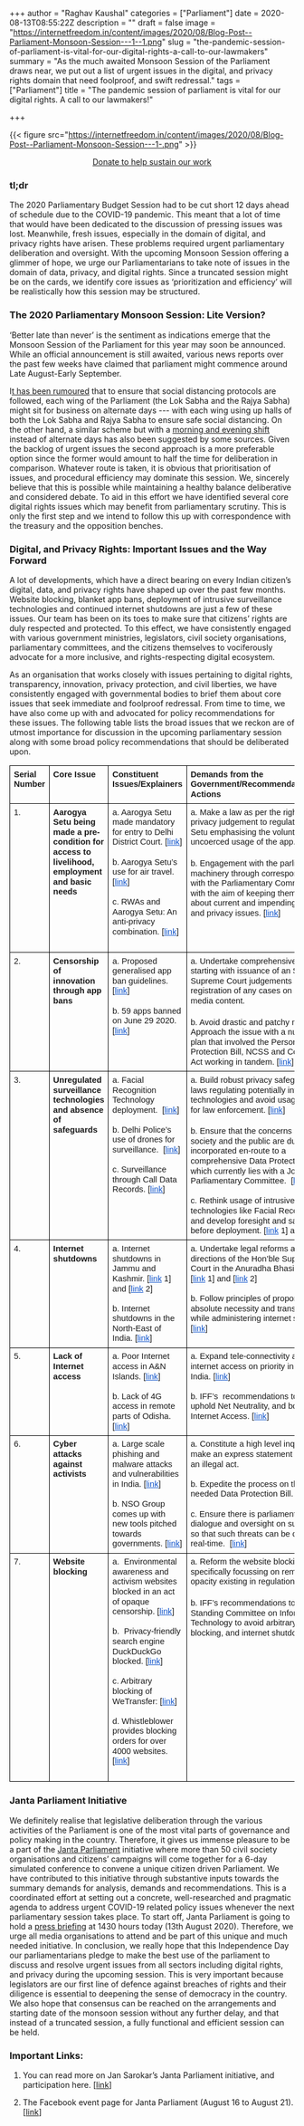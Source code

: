 +++
author = "Raghav Kaushal"
categories = ["Parliament"]
date = 2020-08-13T08:55:22Z
description = ""
draft = false
image = "https://internetfreedom.in/content/images/2020/08/Blog-Post--Parliament-Monsoon-Session---1--1.png"
slug = "the-pandemic-session-of-parliament-is-vital-for-our-digital-rights-a-call-to-our-lawmakers"
summary = "As the much awaited Monsoon Session of the Parliament draws near, we put out a list of urgent issues in the digital, and privacy rights domain that need foolproof, and swift redressal."
tags = ["Parliament"]
title = "The pandemic session of parliament is vital for our digital rights. A call to our lawmakers!"

+++


{{< figure src="https://internetfreedom.in/content/images/2020/08/Blog-Post--Parliament-Monsoon-Session---1-.png" >}}

<div style="text-align:center;">
    <a href="https://internetfreedom.in/donate/" class="button">Donate to help sustain our work</a>
</div>

### tl;dr

The 2020 Parliamentary Budget Session had to be cut short 12 days ahead of schedule due to the COVID-19 pandemic. This meant that a lot of time that would have been dedicated to the discussion of pressing issues was lost. Meanwhile, fresh issues, especially in the domain of digital, and privacy rights have arisen. These problems required urgent parliamentary deliberation and oversight. With the upcoming Monsoon Session offering a glimmer of hope, we urge our Parliamentarians to take note of issues in the domain of data, privacy, and digital rights. Since a truncated session might be on the cards, we identify core issues as ‘prioritization and efficiency’ will be realistically how this session may be structured.

### The 2020 Parliamentary Monsoon Session: Lite Version?

‘Better late than never’ is the sentiment as indications emerge that the Monsoon Session of the Parliament for this year may soon be announced. While an official announcement is still awaited, various  news reports over the past few weeks have claimed that parliament might commence around Late August-Early September. 

I[t has been rumoured](https://timesofindia.indiatimes.com/india/rajya-sabha-chairman-lok-sabha-speaker-discuss-possibilities-of-holding-both-houses-separately-maybe-on-alternate-days/articleshow/77073543.cms) that to ensure that social distancing protocols are followed, each wing of the Parliament (the Lok Sabha and the Rajya Sabha) might sit for business on alternate days --- with each wing using up halls of both the Lok Sabha and Rajya Sabha to ensure safe social distancing. On the other hand, a similar scheme but with a [morning and evening shift](https://www.theweek.in/news/india/2020/07/31/2-houses-different-shifts-how-monsoon-session-of-parliament-is-being-planned.html) instead of alternate days has also been suggested by some sources. Given the backlog of urgent issues the second approach is a more preferable option since the former would amount to half the time for deliberation in comparison. Whatever route is taken, it is obvious that prioritisation of issues, and procedural efficiency may dominate this session. We, sincerely believe that this is possible while maintaining a healthy balance deliberative and considered debate. To aid in this effort we have identified several core digital rights issues which may benefit from parliamentary scrutiny. This is only the first step and we intend to follow this up with correspondence with the treasury and the opposition benches. 

### Digital, and Privacy Rights: Important Issues and the Way Forward

A lot of developments, which have a direct bearing on every Indian citizen’s digital, data, and privacy rights have shaped up over the past few months. Website blocking, blanket app bans, deployment of intrusive surveillance technologies and continued internet shutdowns are just a few of these issues. Our team has been on its toes to make sure that citizens’ rights are duly respected and protected. To this effect, we have consistently engaged with various government ministries, legislators, civil society organisations, parliamentary committees, and the citizens themselves to vociferously advocate for a more inclusive, and rights-respecting digital ecosystem. 

As an organisation that works closely with issues pertaining to digital rights, transparency, innovation, privacy protection, and civil liberties, we have consistently engaged with governmental bodies to brief them about core issues that seek immediate and foolproof redressal. From time to time, we have also come up with and advocated for policy recommendations for these issues. The following table lists the broad issues that we reckon are of utmost importance for discussion in the upcoming parliamentary session along with some broad policy recommendations that should be deliberated upon.

<table style="border:none;border-collapse:collapse;" data-mkd-display="block" data-mkd-tablehasheader="false"><colgroup data-mkd-display="block"><col width="70" data-mkd-display="block"><col width="178" data-mkd-display="block"><col width="155" data-mkd-display="block"><col width="147" data-mkd-display="block"></colgroup><tbody data-mkd-display="block"><tr style="height:0pt" data-mkd-display="block" data-mkd-index="1" data-mkd-index-row="1"><td style="border-left:solid #000000 1pt;border-right:solid #000000 1pt;border-bottom:solid #000000 1pt;border-top:solid #000000 1pt;vertical-align:top;padding:5pt 5pt 5pt 5pt;overflow:hidden;overflow-wrap:break-word;" data-mkd-display="block" data-mkd-index="1" data-mkd-index-cell="1"><p dir="ltr" style="line-height:1.2;margin-top:0pt;margin-bottom:0pt;" data-mkd-display="block"><span style="font-size: 11pt; font-family: Arial; font-weight: 700; font-variant-numeric: normal; font-variant-east-asian: normal; vertical-align: baseline; white-space: pre-wrap;" data-mkd-display="inline" data-mkd-emph="bold">Serial Number</span></p></td><td style="border-left:solid #000000 1pt;border-right:solid #000000 1pt;border-bottom:solid #000000 1pt;border-top:solid #000000 1pt;vertical-align:top;padding:5pt 5pt 5pt 5pt;overflow:hidden;overflow-wrap:break-word;" data-mkd-display="block" data-mkd-index="2" data-mkd-index-cell="2"><p dir="ltr" style="line-height:1.2;margin-top:0pt;margin-bottom:0pt;" data-mkd-display="block"><span style="font-size: 11pt; font-family: Arial; font-weight: 700; font-variant-numeric: normal; font-variant-east-asian: normal; vertical-align: baseline; white-space: pre-wrap;" data-mkd-display="inline" data-mkd-emph="bold">Core Issue</span></p></td><td style="border-left:solid #000000 1pt;border-right:solid #000000 1pt;border-bottom:solid #000000 1pt;border-top:solid #000000 1pt;vertical-align:top;padding:5pt 5pt 5pt 5pt;overflow:hidden;overflow-wrap:break-word;" data-mkd-display="block" data-mkd-index="3" data-mkd-index-cell="3"><p dir="ltr" style="line-height:1.2;margin-top:0pt;margin-bottom:0pt;" data-mkd-display="block"><span style="font-size: 11pt; font-family: Arial; font-weight: 700; font-variant-numeric: normal; font-variant-east-asian: normal; vertical-align: baseline; white-space: pre-wrap;" data-mkd-display="inline" data-mkd-emph="bold">Constituent Issues/Explainers</span></p></td><td style="border-left:solid #000000 1pt;border-right:solid #000000 1pt;border-bottom:solid #000000 1pt;border-top:solid #000000 1pt;vertical-align:top;padding:5pt 5pt 5pt 5pt;overflow:hidden;overflow-wrap:break-word;" data-mkd-display="block" data-mkd-index="4" data-mkd-index-cell="4" data-mkd-pos="last"><p dir="ltr" style="line-height:1.2;margin-top:0pt;margin-bottom:0pt;" data-mkd-display="block"><span style="font-size: 11pt; font-family: Arial; font-weight: 700; font-variant-numeric: normal; font-variant-east-asian: normal; vertical-align: baseline; white-space: pre-wrap;" data-mkd-display="inline" data-mkd-emph="bold">Demands from the Government/Recommendations/IFF’s Actions</span></p></td></tr><tr style="height:0pt" data-mkd-display="block" data-mkd-index="2" data-mkd-index-row="2"><td style="border-left:solid #000000 1pt;border-right:solid #000000 1pt;border-bottom:solid #000000 1pt;border-top:solid #000000 1pt;vertical-align:top;padding:5pt 5pt 5pt 5pt;overflow:hidden;overflow-wrap:break-word;" data-mkd-display="block" data-mkd-index="1" data-mkd-index-cell="1"><p dir="ltr" style="line-height:1.2;margin-top:0pt;margin-bottom:0pt;" data-mkd-display="block"><span style="font-size: 11pt; font-family: Arial; font-variant-numeric: normal; font-variant-east-asian: normal; vertical-align: baseline; white-space: pre-wrap;" data-mkd-display="inline">1.</span></p></td><td style="border-left:solid #000000 1pt;border-right:solid #000000 1pt;border-bottom:solid #000000 1pt;border-top:solid #000000 1pt;vertical-align:top;padding:5pt 5pt 5pt 5pt;overflow:hidden;overflow-wrap:break-word;" data-mkd-display="block" data-mkd-index="2" data-mkd-index-cell="2"><p dir="ltr" style="line-height:1.2;margin-top:0pt;margin-bottom:0pt;" data-mkd-display="block"><span style="font-size: 11pt; font-family: Arial; font-weight: 700; font-variant-numeric: normal; font-variant-east-asian: normal; vertical-align: baseline; white-space: pre-wrap;" data-mkd-display="inline" data-mkd-emph="bold">Aarogya Setu being made a pre-condition for access to livelihood, employment and basic needs</span></p></td><td style="border-left:solid #000000 1pt;border-right:solid #000000 1pt;border-bottom:solid #000000 1pt;border-top:solid #000000 1pt;vertical-align:top;padding:5pt 5pt 5pt 5pt;overflow:hidden;overflow-wrap:break-word;" data-mkd-display="block" data-mkd-index="3" data-mkd-index-cell="3"><p dir="ltr" style="line-height:1.2;margin-top:0pt;margin-bottom:0pt;" data-mkd-display="block"><span style="font-size: 11pt; font-family: Arial; font-variant-numeric: normal; font-variant-east-asian: normal; vertical-align: baseline; white-space: pre-wrap;" data-mkd-display="inline">a. Aarogya Setu made mandatory for entry to Delhi District Court. [</span><a href="https://internetfreedom.in/aarogya-setu-delhi-district-courts/" style="text-decoration-line: none;" data-mkd-display="inline"><span style="font-size: 11pt; font-family: Arial; color: rgb(17, 85, 204); font-variant-numeric: normal; font-variant-east-asian: normal; text-decoration-line: underline; text-decoration-skip-ink: none; vertical-align: baseline; white-space: pre-wrap;" data-mkd-display="inline">link</span></a><span style="font-size: 11pt; font-family: Arial; font-variant-numeric: normal; font-variant-east-asian: normal; vertical-align: baseline; white-space: pre-wrap;" data-mkd-display="inline">]</span><span style="font-size: 11pt; font-family: Arial; font-variant-numeric: normal; font-variant-east-asian: normal; vertical-align: baseline; white-space: pre-wrap;" data-mkd-display="inline"><br data-mkd-display="inline"></span><span style="font-size: 11pt; font-family: Arial; font-variant-numeric: normal; font-variant-east-asian: normal; vertical-align: baseline; white-space: pre-wrap;" data-mkd-display="inline"><br data-mkd-display="inline"></span><span style="font-size: 11pt; font-family: Arial; font-variant-numeric: normal; font-variant-east-asian: normal; vertical-align: baseline; white-space: pre-wrap;" data-mkd-display="inline">b. Aarogya Setu’s use for air travel.&nbsp; [</span><a href="https://internetfreedom.in/aarogya-setu-air-travel-survey/" style="text-decoration-line: none;" data-mkd-display="inline"><span style="font-size: 11pt; font-family: Arial; color: rgb(17, 85, 204); font-variant-numeric: normal; font-variant-east-asian: normal; text-decoration-line: underline; text-decoration-skip-ink: none; vertical-align: baseline; white-space: pre-wrap;" data-mkd-display="inline">link</span></a><span style="font-size: 11pt; font-family: Arial; font-variant-numeric: normal; font-variant-east-asian: normal; vertical-align: baseline; white-space: pre-wrap;" data-mkd-display="inline">]</span><span style="font-size: 11pt; font-family: Arial; font-variant-numeric: normal; font-variant-east-asian: normal; vertical-align: baseline; white-space: pre-wrap;" data-mkd-display="inline"><br data-mkd-display="inline"></span><span style="font-size: 11pt; font-family: Arial; font-variant-numeric: normal; font-variant-east-asian: normal; vertical-align: baseline; white-space: pre-wrap;" data-mkd-display="inline"><br data-mkd-display="inline"></span><span style="font-size: 11pt; font-family: Arial; font-variant-numeric: normal; font-variant-east-asian: normal; vertical-align: baseline; white-space: pre-wrap;" data-mkd-display="inline">c. RWAs and Aarogya Setu: An anti-privacy combination. [</span><a href="https://internetfreedom.in/aarogya-setu-rwas/" style="text-decoration-line: none;" data-mkd-display="inline"><span style="font-size: 11pt; font-family: Arial; color: rgb(17, 85, 204); font-variant-numeric: normal; font-variant-east-asian: normal; text-decoration-line: underline; text-decoration-skip-ink: none; vertical-align: baseline; white-space: pre-wrap;" data-mkd-display="inline">link</span></a><span style="font-size: 11pt; font-family: Arial; font-variant-numeric: normal; font-variant-east-asian: normal; vertical-align: baseline; white-space: pre-wrap;" data-mkd-display="inline">]</span></p><br data-mkd-display="inline"></td><td style="border-left:solid #000000 1pt;border-right:solid #000000 1pt;border-bottom:solid #000000 1pt;border-top:solid #000000 1pt;vertical-align:top;padding:5pt 5pt 5pt 5pt;overflow:hidden;overflow-wrap:break-word;" data-mkd-display="block" data-mkd-index="4" data-mkd-index-cell="4" data-mkd-pos="last"><p dir="ltr" style="line-height:1.2;margin-top:0pt;margin-bottom:0pt;" data-mkd-display="block"><span style="font-size: 11pt; font-family: Arial; font-variant-numeric: normal; font-variant-east-asian: normal; vertical-align: baseline; white-space: pre-wrap;" data-mkd-display="inline">a. Make a law as per the right to the privacy judgement to regulate Aarogya Setu emphasising the voluntary and uncoerced usage of the app. [</span><a href="https://internetfreedom.in/is-aarogya-setu-privacy-first-nope-but-it-could-be-if-the-government-wanted/" style="text-decoration-line: none;" data-mkd-display="inline"><span style="font-size: 11pt; font-family: Arial; color: rgb(17, 85, 204); font-variant-numeric: normal; font-variant-east-asian: normal; text-decoration-line: underline; text-decoration-skip-ink: none; vertical-align: baseline; white-space: pre-wrap;" data-mkd-display="inline">link</span></a><span style="font-size: 11pt; font-family: Arial; font-variant-numeric: normal; font-variant-east-asian: normal; vertical-align: baseline; white-space: pre-wrap;" data-mkd-display="inline">]</span></p><br data-mkd-display="inline"><p dir="ltr" style="line-height:1.2;margin-top:0pt;margin-bottom:0pt;" data-mkd-display="block"><span style="font-size: 11pt; font-family: Arial; font-variant-numeric: normal; font-variant-east-asian: normal; vertical-align: baseline; white-space: pre-wrap;" data-mkd-display="inline">b. Engagement with the parliamentary machinery through correspondence with the Parliamentary Committee on IT with the aim of keeping them updated about current and impending security and privacy issues. [</span><a href="https://internetfreedom.in/its-time-to-stop-data-breaches-and-security-vulnerabilities-we-write-to-the-it-ministry-saveourprivacy/" style="text-decoration-line: none;" data-mkd-display="inline"><span style="font-size: 11pt; font-family: Arial; color: rgb(17, 85, 204); font-variant-numeric: normal; font-variant-east-asian: normal; text-decoration-line: underline; text-decoration-skip-ink: none; vertical-align: baseline; white-space: pre-wrap;" data-mkd-display="inline">link</span></a><span style="font-size: 11pt; font-family: Arial; font-variant-numeric: normal; font-variant-east-asian: normal; vertical-align: baseline; white-space: pre-wrap;" data-mkd-display="inline">]</span></p></td></tr><tr style="height:0pt" data-mkd-display="block" data-mkd-index="3" data-mkd-index-row="3"><td style="border-left:solid #000000 1pt;border-right:solid #000000 1pt;border-bottom:solid #000000 1pt;border-top:solid #000000 1pt;vertical-align:top;padding:5pt 5pt 5pt 5pt;overflow:hidden;overflow-wrap:break-word;" data-mkd-display="block" data-mkd-index="1" data-mkd-index-cell="1"><p dir="ltr" style="line-height:1.2;margin-top:0pt;margin-bottom:0pt;" data-mkd-display="block"><span style="font-size: 11pt; font-family: Arial; font-variant-numeric: normal; font-variant-east-asian: normal; vertical-align: baseline; white-space: pre-wrap;" data-mkd-display="inline">2.</span></p></td><td style="border-left:solid #000000 1pt;border-right:solid #000000 1pt;border-bottom:solid #000000 1pt;border-top:solid #000000 1pt;vertical-align:top;padding:5pt 5pt 5pt 5pt;overflow:hidden;overflow-wrap:break-word;" data-mkd-display="block" data-mkd-index="2" data-mkd-index-cell="2"><p dir="ltr" style="line-height:1.2;margin-top:0pt;margin-bottom:0pt;" data-mkd-display="block"><span style="font-size: 11pt; font-family: Arial; font-weight: 700; font-variant-numeric: normal; font-variant-east-asian: normal; vertical-align: baseline; white-space: pre-wrap;" data-mkd-display="inline" data-mkd-emph="bold">Censorship of innovation through app bans</span></p></td><td style="border-left:solid #000000 1pt;border-right:solid #000000 1pt;border-bottom:solid #000000 1pt;border-top:solid #000000 1pt;vertical-align:top;padding:5pt 5pt 5pt 5pt;overflow:hidden;overflow-wrap:break-word;" data-mkd-display="block" data-mkd-index="3" data-mkd-index-cell="3"><p dir="ltr" style="line-height:1.2;margin-top:0pt;margin-bottom:0pt;" data-mkd-display="block"><span style="font-size: 11pt; font-family: Arial; font-variant-numeric: normal; font-variant-east-asian: normal; vertical-align: baseline; white-space: pre-wrap;" data-mkd-display="inline">a. Proposed generalised app ban guidelines. [</span><a href="https://internetfreedom.in/app-ban-guidelines-policy-recommendations-to-meity/" style="text-decoration-line: none;" data-mkd-display="inline"><span style="font-size: 11pt; font-family: Arial; color: rgb(17, 85, 204); font-variant-numeric: normal; font-variant-east-asian: normal; text-decoration-line: underline; text-decoration-skip-ink: none; vertical-align: baseline; white-space: pre-wrap;" data-mkd-display="inline">link</span></a><span style="font-size: 11pt; font-family: Arial; font-variant-numeric: normal; font-variant-east-asian: normal; vertical-align: baseline; white-space: pre-wrap;" data-mkd-display="inline">]</span><span style="font-size: 11pt; font-family: Arial; font-variant-numeric: normal; font-variant-east-asian: normal; vertical-align: baseline; white-space: pre-wrap;" data-mkd-display="inline"><br data-mkd-display="inline"></span><span style="font-size: 11pt; font-family: Arial; font-variant-numeric: normal; font-variant-east-asian: normal; vertical-align: baseline; white-space: pre-wrap;" data-mkd-display="inline"><br data-mkd-display="inline"></span><span style="font-size: 11pt; font-family: Arial; font-variant-numeric: normal; font-variant-east-asian: normal; vertical-align: baseline; white-space: pre-wrap;" data-mkd-display="inline">b. 59 apps banned on June 29 2020. [</span><a href="https://internetfreedom.in/59-apps-blocked-our-statement-and-initial-action/" style="text-decoration-line: none;" data-mkd-display="inline"><span style="font-size: 11pt; font-family: Arial; color: rgb(17, 85, 204); font-variant-numeric: normal; font-variant-east-asian: normal; text-decoration-line: underline; text-decoration-skip-ink: none; vertical-align: baseline; white-space: pre-wrap;" data-mkd-display="inline">link</span></a><span style="font-size: 11pt; font-family: Arial; font-variant-numeric: normal; font-variant-east-asian: normal; vertical-align: baseline; white-space: pre-wrap;" data-mkd-display="inline">]</span></p></td><td style="border-left:solid #000000 1pt;border-right:solid #000000 1pt;border-bottom:solid #000000 1pt;border-top:solid #000000 1pt;vertical-align:top;padding:5pt 5pt 5pt 5pt;overflow:hidden;overflow-wrap:break-word;" data-mkd-display="block" data-mkd-index="4" data-mkd-index-cell="4" data-mkd-pos="last"><p dir="ltr" style="line-height:1.2;margin-top:0pt;margin-bottom:0pt;" data-mkd-display="block"><span style="font-size: 11pt; font-family: Arial; font-variant-numeric: normal; font-variant-east-asian: normal; vertical-align: baseline; white-space: pre-wrap;" data-mkd-display="inline">a. Undertake comprehensive reforms starting with issuance of an SOP as per Supreme Court judgements prior to registration of any cases on social media content.</span></p><br data-mkd-display="inline"><p dir="ltr" style="line-height:1.2;margin-top:0pt;margin-bottom:0pt;" data-mkd-display="block"><span style="font-size: 11pt; font-family: Arial; font-variant-numeric: normal; font-variant-east-asian: normal; vertical-align: baseline; white-space: pre-wrap;" data-mkd-display="inline">b. Avoid drastic and patchy measures. Approach the issue with a nuanced plan that involved the Personal Data Protection Bill, NCSS and Competition Act working in tandem. [</span><a href="https://internetfreedom.in/app-ban-guidelines-policy-recommendations-to-meity/" style="text-decoration-line: none;" data-mkd-display="inline"><span style="font-size: 11pt; font-family: Arial; color: rgb(17, 85, 204); font-variant-numeric: normal; font-variant-east-asian: normal; text-decoration-line: underline; text-decoration-skip-ink: none; vertical-align: baseline; white-space: pre-wrap;" data-mkd-display="inline">link</span></a><span style="font-size: 11pt; font-family: Arial; font-variant-numeric: normal; font-variant-east-asian: normal; vertical-align: baseline; white-space: pre-wrap;" data-mkd-display="inline">]</span></p></td></tr><tr style="height:131.25pt" data-mkd-display="block" data-mkd-index="4" data-mkd-index-row="4"><td style="border-left:solid #000000 1pt;border-right:solid #000000 1pt;border-bottom:solid #000000 1pt;border-top:solid #000000 1pt;vertical-align:top;padding:5pt 5pt 5pt 5pt;overflow:hidden;overflow-wrap:break-word;" data-mkd-display="block" data-mkd-index="1" data-mkd-index-cell="1"><p dir="ltr" style="line-height:1.2;margin-top:0pt;margin-bottom:0pt;" data-mkd-display="block"><span style="font-size: 11pt; font-family: Arial; font-variant-numeric: normal; font-variant-east-asian: normal; vertical-align: baseline; white-space: pre-wrap;" data-mkd-display="inline">3.</span></p></td><td style="border-left:solid #000000 1pt;border-right:solid #000000 1pt;border-bottom:solid #000000 1pt;border-top:solid #000000 1pt;vertical-align:top;padding:5pt 5pt 5pt 5pt;overflow:hidden;overflow-wrap:break-word;" data-mkd-display="block" data-mkd-index="2" data-mkd-index-cell="2"><p dir="ltr" style="line-height:1.2;margin-top:0pt;margin-bottom:0pt;" data-mkd-display="block"><span style="font-size: 11pt; font-family: Arial; font-weight: 700; font-variant-numeric: normal; font-variant-east-asian: normal; vertical-align: baseline; white-space: pre-wrap;" data-mkd-display="inline" data-mkd-emph="bold">Unregulated surveillance technologies and absence of safeguards</span></p></td><td style="border-left:solid #000000 1pt;border-right:solid #000000 1pt;border-bottom:solid #000000 1pt;border-top:solid #000000 1pt;vertical-align:top;padding:5pt 5pt 5pt 5pt;overflow:hidden;overflow-wrap:break-word;" data-mkd-display="block" data-mkd-index="3" data-mkd-index-cell="3"><p dir="ltr" style="line-height:1.2;margin-top:0pt;margin-bottom:0pt;" data-mkd-display="block"><span style="font-size: 11pt; font-family: Arial; font-variant-numeric: normal; font-variant-east-asian: normal; vertical-align: baseline; white-space: pre-wrap;" data-mkd-display="inline">a. Facial Recognition Technology deployment.&nbsp; [</span><a href="https://internetfreedom.in/iffs-legal-notice-to-the-ncrb-on-the-revised-rfp-for-the-national-automated-facial-recognition-system/" style="text-decoration-line: none;" data-mkd-display="inline"><span style="font-size: 11pt; font-family: Arial; color: rgb(17, 85, 204); font-variant-numeric: normal; font-variant-east-asian: normal; text-decoration-line: underline; text-decoration-skip-ink: none; vertical-align: baseline; white-space: pre-wrap;" data-mkd-display="inline">link</span></a><span style="font-size: 11pt; font-family: Arial; font-variant-numeric: normal; font-variant-east-asian: normal; vertical-align: baseline; white-space: pre-wrap;" data-mkd-display="inline">]</span><span style="font-size: 11pt; font-family: Arial; font-variant-numeric: normal; font-variant-east-asian: normal; vertical-align: baseline; white-space: pre-wrap;" data-mkd-display="inline"><br data-mkd-display="inline"></span><span style="font-size: 11pt; font-family: Arial; font-variant-numeric: normal; font-variant-east-asian: normal; vertical-align: baseline; white-space: pre-wrap;" data-mkd-display="inline"><br data-mkd-display="inline"></span><span style="font-size: 11pt; font-family: Arial; font-variant-numeric: normal; font-variant-east-asian: normal; vertical-align: baseline; white-space: pre-wrap;" data-mkd-display="inline">b. Delhi Police’s use of drones for surveillance.&nbsp; [</span><a href="https://internetfreedom.in/the-ongoing-illegal-use-of-drones-by-the-delhi-police-needs-to-be-investigated/" style="text-decoration-line: none;" data-mkd-display="inline"><span style="font-size: 11pt; font-family: Arial; color: rgb(17, 85, 204); font-variant-numeric: normal; font-variant-east-asian: normal; text-decoration-line: underline; text-decoration-skip-ink: none; vertical-align: baseline; white-space: pre-wrap;" data-mkd-display="inline">link</span></a><span style="font-size: 11pt; font-family: Arial; font-variant-numeric: normal; font-variant-east-asian: normal; vertical-align: baseline; white-space: pre-wrap;" data-mkd-display="inline">]</span></p><p dir="ltr" style="line-height:1.2;margin-top:0pt;margin-bottom:0pt;" data-mkd-display="block"><span style="font-size: 11pt; font-family: Arial; font-variant-numeric: normal; font-variant-east-asian: normal; vertical-align: baseline; white-space: pre-wrap;" data-mkd-display="inline"><br data-mkd-display="inline"></span><span style="font-size: 11pt; font-family: Arial; font-variant-numeric: normal; font-variant-east-asian: normal; vertical-align: baseline; white-space: pre-wrap;" data-mkd-display="inline">c. Surveillance through Call Data Records. [</span><a href="https://internetfreedom.in/bulk-cdr-mass-surveillance/" style="text-decoration-line: none;" data-mkd-display="inline"><span style="font-size: 11pt; font-family: Arial; color: rgb(17, 85, 204); font-variant-numeric: normal; font-variant-east-asian: normal; text-decoration-line: underline; text-decoration-skip-ink: none; vertical-align: baseline; white-space: pre-wrap;" data-mkd-display="inline">link</span></a><span style="font-size: 11pt; font-family: Arial; font-variant-numeric: normal; font-variant-east-asian: normal; vertical-align: baseline; white-space: pre-wrap;" data-mkd-display="inline">]</span></p></td><td style="border-left:solid #000000 1pt;border-right:solid #000000 1pt;border-bottom:solid #000000 1pt;border-top:solid #000000 1pt;vertical-align:top;padding:5pt 5pt 5pt 5pt;overflow:hidden;overflow-wrap:break-word;" data-mkd-display="block" data-mkd-index="4" data-mkd-index-cell="4" data-mkd-pos="last"><p dir="ltr" style="line-height:1.2;margin-top:0pt;margin-bottom:0pt;" data-mkd-display="block"><span style="font-size: 11pt; font-family: Arial; font-variant-numeric: normal; font-variant-east-asian: normal; vertical-align: baseline; white-space: pre-wrap;" data-mkd-display="inline">a. Build robust privacy safeguards into laws regulating potentially intrusive technologies and avoid usage of drones for law enforcement. [</span><a href="https://internetfreedom.in/we-wrote-to-dgca-with-recommendations-on-the-draft-unmanned-aircraft-system-drones-rules-2020/" style="text-decoration-line: none;" data-mkd-display="inline"><span style="font-size: 11pt; font-family: Arial; color: rgb(17, 85, 204); font-variant-numeric: normal; font-variant-east-asian: normal; text-decoration-line: underline; text-decoration-skip-ink: none; vertical-align: baseline; white-space: pre-wrap;" data-mkd-display="inline">link</span></a><span style="font-size: 11pt; font-family: Arial; font-variant-numeric: normal; font-variant-east-asian: normal; vertical-align: baseline; white-space: pre-wrap;" data-mkd-display="inline">]</span></p><br data-mkd-display="inline"><p dir="ltr" style="line-height:1.2;margin-top:0pt;margin-bottom:0pt;" data-mkd-display="block"><span style="font-size: 11pt; font-family: Arial; font-variant-numeric: normal; font-variant-east-asian: normal; vertical-align: baseline; white-space: pre-wrap;" data-mkd-display="inline">b. Ensure that the concerns of civil society and the public are duly incorporated en-route to a comprehensive Data Protection Bill, which currently lies with a Joint Parliamentary Committee.&nbsp; [</span><a href="https://internetfreedom.in/essential-features-of-a-rights-respecting-data-protection-law/" style="text-decoration-line: none;" data-mkd-display="inline"><span style="font-size: 11pt; font-family: Arial; color: rgb(17, 85, 204); font-variant-numeric: normal; font-variant-east-asian: normal; text-decoration-line: underline; text-decoration-skip-ink: none; vertical-align: baseline; white-space: pre-wrap;" data-mkd-display="inline">link</span></a><span style="font-size: 11pt; font-family: Arial; font-variant-numeric: normal; font-variant-east-asian: normal; vertical-align: baseline; white-space: pre-wrap;" data-mkd-display="inline">]</span><span style="font-size: 11pt; font-family: Arial; font-variant-numeric: normal; font-variant-east-asian: normal; vertical-align: baseline; white-space: pre-wrap;" data-mkd-display="inline"><br data-mkd-display="inline"></span><span style="font-size: 11pt; font-family: Arial; font-variant-numeric: normal; font-variant-east-asian: normal; vertical-align: baseline; white-space: pre-wrap;" data-mkd-display="inline"><br data-mkd-display="inline"></span><span style="font-size: 11pt; font-family: Arial; font-variant-numeric: normal; font-variant-east-asian: normal; vertical-align: baseline; white-space: pre-wrap;" data-mkd-display="inline">c. Rethink usage of intrusive technologies like Facial Recognition and develop foresight and safeguards before deployment. [</span><a href="https://internetfreedom.in/we-wrote-to-ncrb-and-mha-requesting-them-to-halt-their-ongoing-national-automated-facial-recognition-system-afrs-project/" style="text-decoration-line: none;" data-mkd-display="inline"><span style="font-size: 11pt; font-family: Arial; color: rgb(17, 85, 204); font-variant-numeric: normal; font-variant-east-asian: normal; text-decoration-line: underline; text-decoration-skip-ink: none; vertical-align: baseline; white-space: pre-wrap;" data-mkd-display="inline">link</span></a><span style="font-size: 11pt; font-family: Arial; font-variant-numeric: normal; font-variant-east-asian: normal; vertical-align: baseline; white-space: pre-wrap;" data-mkd-display="inline"> 1] and [</span><a href="https://internetfreedom.in/we-have-written-to-the-government-seeking-a-3-year-moratorium-on-government-use-of-facial-recognition-technology-in-india-projectpanoptic/" style="text-decoration-line: none;" data-mkd-display="inline"><span style="font-size: 11pt; font-family: Arial; color: rgb(17, 85, 204); font-variant-numeric: normal; font-variant-east-asian: normal; text-decoration-line: underline; text-decoration-skip-ink: none; vertical-align: baseline; white-space: pre-wrap;" data-mkd-display="inline">link</span></a><span style="font-size: 11pt; font-family: Arial; font-variant-numeric: normal; font-variant-east-asian: normal; vertical-align: baseline; white-space: pre-wrap;" data-mkd-display="inline"> 2]</span></p></td></tr><tr style="height:0pt" data-mkd-display="block" data-mkd-index="5" data-mkd-index-row="5"><td style="border-left:solid #000000 1pt;border-right:solid #000000 1pt;border-bottom:solid #000000 1pt;border-top:solid #000000 1pt;vertical-align:top;padding:5pt 5pt 5pt 5pt;overflow:hidden;overflow-wrap:break-word;" data-mkd-display="block" data-mkd-index="1" data-mkd-index-cell="1"><p dir="ltr" style="line-height:1.2;margin-top:0pt;margin-bottom:0pt;" data-mkd-display="block"><span style="font-size: 11pt; font-family: Arial; font-variant-numeric: normal; font-variant-east-asian: normal; vertical-align: baseline; white-space: pre-wrap;" data-mkd-display="inline">4.</span></p></td><td style="border-left:solid #000000 1pt;border-right:solid #000000 1pt;border-bottom:solid #000000 1pt;border-top:solid #000000 1pt;vertical-align:top;padding:5pt 5pt 5pt 5pt;overflow:hidden;overflow-wrap:break-word;" data-mkd-display="block" data-mkd-index="2" data-mkd-index-cell="2"><p dir="ltr" style="line-height:1.2;margin-top:0pt;margin-bottom:0pt;" data-mkd-display="block"><span style="font-size: 11pt; font-family: Arial; font-weight: 700; font-variant-numeric: normal; font-variant-east-asian: normal; vertical-align: baseline; white-space: pre-wrap;" data-mkd-display="inline" data-mkd-emph="bold">Internet shutdowns</span></p><br data-mkd-display="inline"></td><td style="border-left:solid #000000 1pt;border-right:solid #000000 1pt;border-bottom:solid #000000 1pt;border-top:solid #000000 1pt;vertical-align:top;padding:5pt 5pt 5pt 5pt;overflow:hidden;overflow-wrap:break-word;" data-mkd-display="block" data-mkd-index="3" data-mkd-index-cell="3"><p dir="ltr" style="line-height:1.2;margin-top:0pt;margin-bottom:0pt;" data-mkd-display="block"><span style="font-size: 11pt; font-family: Arial; font-variant-numeric: normal; font-variant-east-asian: normal; vertical-align: baseline; white-space: pre-wrap;" data-mkd-display="inline">a. Internet shutdowns in Jammu and Kashmir. [</span><a href="https://internetfreedom.in/recap-part-i-kashmir-communication-shutdown-and-movement-restrictions-cases/" style="text-decoration-line: none;" data-mkd-display="inline"><span style="font-size: 11pt; font-family: Arial; color: rgb(17, 85, 204); font-variant-numeric: normal; font-variant-east-asian: normal; text-decoration-line: underline; text-decoration-skip-ink: none; vertical-align: baseline; white-space: pre-wrap;" data-mkd-display="inline">link</span></a><span style="font-size: 11pt; font-family: Arial; font-variant-numeric: normal; font-variant-east-asian: normal; vertical-align: baseline; white-space: pre-wrap;" data-mkd-display="inline"> 1] and [</span><a href="https://internetfreedom.in/recap-part-ii-kashmir-communication-shutdown-and-movement-restrictions-cases/" style="text-decoration-line: none;" data-mkd-display="inline"><span style="font-size: 11pt; font-family: Arial; color: rgb(17, 85, 204); font-variant-numeric: normal; font-variant-east-asian: normal; text-decoration-line: underline; text-decoration-skip-ink: none; vertical-align: baseline; white-space: pre-wrap;" data-mkd-display="inline">link</span></a><span style="font-size: 11pt; font-family: Arial; font-variant-numeric: normal; font-variant-east-asian: normal; vertical-align: baseline; white-space: pre-wrap;" data-mkd-display="inline"> 2]</span><span style="font-size: 11pt; font-family: Arial; font-variant-numeric: normal; font-variant-east-asian: normal; vertical-align: baseline; white-space: pre-wrap;" data-mkd-display="inline"><br data-mkd-display="inline"></span><span style="font-size: 11pt; font-family: Arial; font-variant-numeric: normal; font-variant-east-asian: normal; vertical-align: baseline; white-space: pre-wrap;" data-mkd-display="inline"><br data-mkd-display="inline"></span><span style="font-size: 11pt; font-family: Arial; font-variant-numeric: normal; font-variant-east-asian: normal; vertical-align: baseline; white-space: pre-wrap;" data-mkd-display="inline">b. Internet shutdowns in the North-East of India. [</span><a href="https://internetfreedom.in/statement-on-internet-shutdowns-in-the-north-east/" style="text-decoration-line: none;" data-mkd-display="inline"><span style="font-size: 11pt; font-family: Arial; color: rgb(17, 85, 204); font-variant-numeric: normal; font-variant-east-asian: normal; text-decoration-line: underline; text-decoration-skip-ink: none; vertical-align: baseline; white-space: pre-wrap;" data-mkd-display="inline">link</span></a><span style="font-size: 11pt; font-family: Arial; font-variant-numeric: normal; font-variant-east-asian: normal; vertical-align: baseline; white-space: pre-wrap;" data-mkd-display="inline">]</span></p></td><td style="border-left:solid #000000 1pt;border-right:solid #000000 1pt;border-bottom:solid #000000 1pt;border-top:solid #000000 1pt;vertical-align:top;padding:5pt 5pt 5pt 5pt;overflow:hidden;overflow-wrap:break-word;" data-mkd-display="block" data-mkd-index="4" data-mkd-index-cell="4" data-mkd-pos="last"><p dir="ltr" style="line-height:1.2;margin-top:0pt;margin-bottom:0pt;" data-mkd-display="block"><span style="font-size: 11pt; font-family: Arial; font-variant-numeric: normal; font-variant-east-asian: normal; vertical-align: baseline; white-space: pre-wrap;" data-mkd-display="inline">a. Undertake legal reforms as per the directions of the Hon’ble Supreme Court in the Anuradha Bhasin case. [</span><a href="https://internetfreedom.in/publication-internet-shutdown-orders/" style="text-decoration-line: none;" data-mkd-display="inline"><span style="font-size: 11pt; font-family: Arial; color: rgb(17, 85, 204); font-variant-numeric: normal; font-variant-east-asian: normal; text-decoration-line: underline; text-decoration-skip-ink: none; vertical-align: baseline; white-space: pre-wrap;" data-mkd-display="inline">link</span></a><span style="font-size: 11pt; font-family: Arial; font-variant-numeric: normal; font-variant-east-asian: normal; vertical-align: baseline; white-space: pre-wrap;" data-mkd-display="inline"> 1] and [</span><a href="https://internetfreedom.in/cant-drop-the-ball-on-internet-shutdown-reform/" style="text-decoration-line: none;" data-mkd-display="inline"><span style="font-size: 11pt; font-family: Arial; color: rgb(17, 85, 204); font-variant-numeric: normal; font-variant-east-asian: normal; text-decoration-line: underline; text-decoration-skip-ink: none; vertical-align: baseline; white-space: pre-wrap;" data-mkd-display="inline">link</span></a><span style="font-size: 11pt; font-family: Arial; font-variant-numeric: normal; font-variant-east-asian: normal; vertical-align: baseline; white-space: pre-wrap;" data-mkd-display="inline"> 2]</span><span style="font-size: 11pt; font-family: Arial; font-variant-numeric: normal; font-variant-east-asian: normal; vertical-align: baseline; white-space: pre-wrap;" data-mkd-display="inline"><br data-mkd-display="inline"></span><span style="font-size: 11pt; font-family: Arial; font-variant-numeric: normal; font-variant-east-asian: normal; vertical-align: baseline; white-space: pre-wrap;" data-mkd-display="inline"><br data-mkd-display="inline"></span><span style="font-size: 11pt; font-family: Arial; font-variant-numeric: normal; font-variant-east-asian: normal; vertical-align: baseline; white-space: pre-wrap;" data-mkd-display="inline">b. Follow principles of proportionality, absolute necessity and transparency while administering internet shutdowns. [</span><a href="https://internetfreedom.in/an-advisory-on/" style="text-decoration-line: none;" data-mkd-display="inline"><span style="font-size: 11pt; font-family: Arial; color: rgb(17, 85, 204); font-variant-numeric: normal; font-variant-east-asian: normal; text-decoration-line: underline; text-decoration-skip-ink: none; vertical-align: baseline; white-space: pre-wrap;" data-mkd-display="inline">link</span></a><span style="font-size: 11pt; font-family: Arial; font-variant-numeric: normal; font-variant-east-asian: normal; vertical-align: baseline; white-space: pre-wrap;" data-mkd-display="inline">]</span><span style="font-size: 11pt; font-family: Arial; font-variant-numeric: normal; font-variant-east-asian: normal; vertical-align: baseline; white-space: pre-wrap;" data-mkd-display="inline"><br data-mkd-display="inline"><br data-mkd-display="inline"></span></p></td></tr><tr style="height:0pt" data-mkd-display="block" data-mkd-index="6" data-mkd-index-row="6"><td style="border-left:solid #000000 1pt;border-right:solid #000000 1pt;border-bottom:solid #000000 1pt;border-top:solid #000000 1pt;vertical-align:top;padding:5pt 5pt 5pt 5pt;overflow:hidden;overflow-wrap:break-word;" data-mkd-display="block" data-mkd-index="1" data-mkd-index-cell="1"><p dir="ltr" style="line-height:1.2;margin-top:0pt;margin-bottom:0pt;" data-mkd-display="block"><span style="font-size: 11pt; font-family: Arial; font-variant-numeric: normal; font-variant-east-asian: normal; vertical-align: baseline; white-space: pre-wrap;" data-mkd-display="inline">5.</span></p></td><td style="border-left:solid #000000 1pt;border-right:solid #000000 1pt;border-bottom:solid #000000 1pt;border-top:solid #000000 1pt;vertical-align:top;padding:5pt 5pt 5pt 5pt;overflow:hidden;overflow-wrap:break-word;" data-mkd-display="block" data-mkd-index="2" data-mkd-index-cell="2"><p dir="ltr" style="line-height:1.2;margin-top:0pt;margin-bottom:0pt;" data-mkd-display="block"><span style="font-size: 11pt; font-family: Arial; font-weight: 700; font-variant-numeric: normal; font-variant-east-asian: normal; vertical-align: baseline; white-space: pre-wrap;" data-mkd-display="inline" data-mkd-emph="bold">Lack of Internet access</span></p></td><td style="border-left:solid #000000 1pt;border-right:solid #000000 1pt;border-bottom:solid #000000 1pt;border-top:solid #000000 1pt;vertical-align:top;padding:5pt 5pt 5pt 5pt;overflow:hidden;overflow-wrap:break-word;" data-mkd-display="block" data-mkd-index="3" data-mkd-index-cell="3"><p dir="ltr" style="line-height:1.2;margin-top:0pt;margin-bottom:0pt;" data-mkd-display="block"><span style="font-size: 11pt; font-family: Arial; font-variant-numeric: normal; font-variant-east-asian: normal; vertical-align: baseline; white-space: pre-wrap;" data-mkd-display="inline">a. Poor Internet access in A&amp;N Islands. [</span><a href="https://internetfreedom.in/for-the-people-of-andaman-nicobar-islands-4g-internet-at-reasonable-tariffs-is-still-a-dream/" style="text-decoration-line: none;" data-mkd-display="inline"><span style="font-size: 11pt; font-family: Arial; color: rgb(17, 85, 204); font-variant-numeric: normal; font-variant-east-asian: normal; text-decoration-line: underline; text-decoration-skip-ink: none; vertical-align: baseline; white-space: pre-wrap;" data-mkd-display="inline">link</span></a><span style="font-size: 11pt; font-family: Arial; font-variant-numeric: normal; font-variant-east-asian: normal; vertical-align: baseline; white-space: pre-wrap;" data-mkd-display="inline">]</span><span style="font-size: 11pt; font-family: Arial; font-variant-numeric: normal; font-variant-east-asian: normal; vertical-align: baseline; white-space: pre-wrap;" data-mkd-display="inline"><br data-mkd-display="inline"></span><span style="font-size: 11pt; font-family: Arial; font-variant-numeric: normal; font-variant-east-asian: normal; vertical-align: baseline; white-space: pre-wrap;" data-mkd-display="inline"><br data-mkd-display="inline"></span><span style="font-size: 11pt; font-family: Arial; font-variant-numeric: normal; font-variant-east-asian: normal; vertical-align: baseline; white-space: pre-wrap;" data-mkd-display="inline">b. Lack of 4G access in remote parts of Odisha. [</span><a href="https://www.newindianexpress.com/states/odisha/2020/aug/08/bsnl-switches-off-4g-internet-in-17-low-data-sites-in-odishas-kalahandi-nuapada-and-balangir-2180725.html" style="text-decoration-line: none;" data-mkd-display="inline"><span style="font-size: 11pt; font-family: Arial; color: rgb(17, 85, 204); font-variant-numeric: normal; font-variant-east-asian: normal; text-decoration-line: underline; text-decoration-skip-ink: none; vertical-align: baseline; white-space: pre-wrap;" data-mkd-display="inline">link</span></a><span style="font-size: 11pt; font-family: Arial; font-variant-numeric: normal; font-variant-east-asian: normal; vertical-align: baseline; white-space: pre-wrap;" data-mkd-display="inline">]</span></p></td><td style="border-left:solid #000000 1pt;border-right:solid #000000 1pt;border-bottom:solid #000000 1pt;border-top:solid #000000 1pt;vertical-align:top;padding:5pt 5pt 5pt 5pt;overflow:hidden;overflow-wrap:break-word;" data-mkd-display="block" data-mkd-index="4" data-mkd-index-cell="4" data-mkd-pos="last"><p dir="ltr" style="line-height:1.2;margin-top:0pt;margin-bottom:0pt;" data-mkd-display="block"><span style="font-size: 11pt; font-family: Arial; font-variant-numeric: normal; font-variant-east-asian: normal; vertical-align: baseline; white-space: pre-wrap;" data-mkd-display="inline">a. Expand tele-connectivity and 4G internet access on priority in all parts of India. [</span><a href="https://drive.google.com/file/d/1N0L4inmL8he6VzZl6NtNYBiM9pCUCBtE/view" style="text-decoration-line: none;" data-mkd-display="inline"><span style="font-size: 11pt; font-family: Arial; color: rgb(17, 85, 204); font-variant-numeric: normal; font-variant-east-asian: normal; text-decoration-line: underline; text-decoration-skip-ink: none; vertical-align: baseline; white-space: pre-wrap;" data-mkd-display="inline">link</span></a><span style="font-size: 11pt; font-family: Arial; font-variant-numeric: normal; font-variant-east-asian: normal; vertical-align: baseline; white-space: pre-wrap;" data-mkd-display="inline">]</span><span style="font-size: 11pt; font-family: Arial; font-variant-numeric: normal; font-variant-east-asian: normal; vertical-align: baseline; white-space: pre-wrap;" data-mkd-display="inline"><br data-mkd-display="inline"></span><span style="font-size: 11pt; font-family: Arial; font-variant-numeric: normal; font-variant-east-asian: normal; vertical-align: baseline; white-space: pre-wrap;" data-mkd-display="inline"><br data-mkd-display="inline"></span><span style="font-size: 11pt; font-family: Arial; font-variant-numeric: normal; font-variant-east-asian: normal; vertical-align: baseline; white-space: pre-wrap;" data-mkd-display="inline">b. IFF’s&nbsp; recommendations to TRAI to uphold Net Neutrality, and bolster Internet Access. [</span><a href="https://internetfreedom.in/we-write-to-dot-and-trai-to-improve-internet-access-and-protect-net-neutrality-during-covid-19/" style="text-decoration-line: none;" data-mkd-display="inline"><span style="font-size: 11pt; font-family: Arial; color: rgb(17, 85, 204); font-variant-numeric: normal; font-variant-east-asian: normal; text-decoration-line: underline; text-decoration-skip-ink: none; vertical-align: baseline; white-space: pre-wrap;" data-mkd-display="inline">link</span></a><span style="font-size: 11pt; font-family: Arial; font-variant-numeric: normal; font-variant-east-asian: normal; vertical-align: baseline; white-space: pre-wrap;" data-mkd-display="inline">]</span></p></td></tr><tr style="height:0pt" data-mkd-display="block" data-mkd-index="7" data-mkd-index-row="7"><td style="border-left:solid #000000 1pt;border-right:solid #000000 1pt;border-bottom:solid #000000 1pt;border-top:solid #000000 1pt;vertical-align:top;padding:5pt 5pt 5pt 5pt;overflow:hidden;overflow-wrap:break-word;" data-mkd-display="block" data-mkd-index="1" data-mkd-index-cell="1"><p dir="ltr" style="line-height:1.2;margin-top:0pt;margin-bottom:0pt;" data-mkd-display="block"><span style="font-size: 11pt; font-family: Arial; font-variant-numeric: normal; font-variant-east-asian: normal; vertical-align: baseline; white-space: pre-wrap;" data-mkd-display="inline">6.</span></p></td><td style="border-left:solid #000000 1pt;border-right:solid #000000 1pt;border-bottom:solid #000000 1pt;border-top:solid #000000 1pt;vertical-align:top;padding:5pt 5pt 5pt 5pt;overflow:hidden;overflow-wrap:break-word;" data-mkd-display="block" data-mkd-index="2" data-mkd-index-cell="2"><p dir="ltr" style="line-height:1.2;margin-top:0pt;margin-bottom:0pt;" data-mkd-display="block"><span style="font-size: 11pt; font-family: Arial; font-weight: 700; font-variant-numeric: normal; font-variant-east-asian: normal; vertical-align: baseline; white-space: pre-wrap;" data-mkd-display="inline" data-mkd-emph="bold">Cyber attacks against activists</span></p></td><td style="border-left:solid #000000 1pt;border-right:solid #000000 1pt;border-bottom:solid #000000 1pt;border-top:solid #000000 1pt;vertical-align:top;padding:5pt 5pt 5pt 5pt;overflow:hidden;overflow-wrap:break-word;" data-mkd-display="block" data-mkd-index="3" data-mkd-index-cell="3"><p dir="ltr" style="line-height:1.2;margin-top:0pt;margin-bottom:0pt;" data-mkd-display="block"><span style="font-size: 11pt; font-family: Arial; font-variant-numeric: normal; font-variant-east-asian: normal; vertical-align: baseline; white-space: pre-wrap;" data-mkd-display="inline">a. Large scale phishing and malware attacks and vulnerabilities in India. [</span><a href="https://internetfreedom.in/how-safe-is-your-internet-access/" style="text-decoration-line: none;" data-mkd-display="inline"><span style="font-size: 11pt; font-family: Arial; color: rgb(17, 85, 204); font-variant-numeric: normal; font-variant-east-asian: normal; text-decoration-line: underline; text-decoration-skip-ink: none; vertical-align: baseline; white-space: pre-wrap;" data-mkd-display="inline">link</span></a><span style="font-size: 11pt; font-family: Arial; font-variant-numeric: normal; font-variant-east-asian: normal; vertical-align: baseline; white-space: pre-wrap;" data-mkd-display="inline">]</span><span style="font-size: 11pt; font-family: Arial; font-variant-numeric: normal; font-variant-east-asian: normal; vertical-align: baseline; white-space: pre-wrap;" data-mkd-display="inline"><br data-mkd-display="inline"></span><span style="font-size: 11pt; font-family: Arial; font-variant-numeric: normal; font-variant-east-asian: normal; vertical-align: baseline; white-space: pre-wrap;" data-mkd-display="inline"><br data-mkd-display="inline"></span><span style="font-size: 11pt; font-family: Arial; font-variant-numeric: normal; font-variant-east-asian: normal; vertical-align: baseline; white-space: pre-wrap;" data-mkd-display="inline">b. NSO Group comes up with new tools pitched towards governments. [</span><a href="https://internetfreedom.in/the-need-to-investigate-the-nso-group-which-was-behind-the-pegasus-software-is-now-more-than-ever/" style="text-decoration-line: none;" data-mkd-display="inline"><span style="font-size: 11pt; font-family: Arial; color: rgb(17, 85, 204); font-variant-numeric: normal; font-variant-east-asian: normal; text-decoration-line: underline; text-decoration-skip-ink: none; vertical-align: baseline; white-space: pre-wrap;" data-mkd-display="inline">link</span></a><span style="font-size: 11pt; font-family: Arial; font-variant-numeric: normal; font-variant-east-asian: normal; vertical-align: baseline; white-space: pre-wrap;" data-mkd-display="inline">]</span></p></td><td style="border-left:solid #000000 1pt;border-right:solid #000000 1pt;border-bottom:solid #000000 1pt;border-top:solid #000000 1pt;vertical-align:top;padding:5pt 5pt 5pt 5pt;overflow:hidden;overflow-wrap:break-word;" data-mkd-display="block" data-mkd-index="4" data-mkd-index-cell="4" data-mkd-pos="last"><p dir="ltr" style="line-height:1.2;margin-top:0pt;margin-bottom:0pt;" data-mkd-display="block"><span style="font-size: 11pt; font-family: Arial; font-variant-numeric: normal; font-variant-east-asian: normal; vertical-align: baseline; white-space: pre-wrap;" data-mkd-display="inline">a. Constitute a high level inquiry and make an express statement that this is an illegal act.</span><span style="font-size: 11pt; font-family: Arial; font-variant-numeric: normal; font-variant-east-asian: normal; vertical-align: baseline; white-space: pre-wrap;" data-mkd-display="inline"><br data-mkd-display="inline"></span><span style="font-size: 11pt; font-family: Arial; font-variant-numeric: normal; font-variant-east-asian: normal; vertical-align: baseline; white-space: pre-wrap;" data-mkd-display="inline"><br data-mkd-display="inline"></span><span style="font-size: 11pt; font-family: Arial; font-variant-numeric: normal; font-variant-east-asian: normal; vertical-align: baseline; white-space: pre-wrap;" data-mkd-display="inline">b. Expedite the process on the much needed Data Protection Bill. [</span><a href="https://docs.google.com/document/d/1kzdD4A9rVz1u9thgZt3GR_IW7Ru9cznNlvh5z462UAw/edit" style="text-decoration-line: none;" data-mkd-display="inline"><span style="font-size: 11pt; font-family: Arial; color: rgb(17, 85, 204); font-variant-numeric: normal; font-variant-east-asian: normal; text-decoration-line: underline; text-decoration-skip-ink: none; vertical-align: baseline; white-space: pre-wrap;" data-mkd-display="inline">link</span></a><span style="font-size: 11pt; font-family: Arial; font-variant-numeric: normal; font-variant-east-asian: normal; vertical-align: baseline; white-space: pre-wrap;" data-mkd-display="inline">]</span><span style="font-size: 11pt; font-family: Arial; font-variant-numeric: normal; font-variant-east-asian: normal; vertical-align: baseline; white-space: pre-wrap;" data-mkd-display="inline"><br data-mkd-display="inline"></span><span style="font-size: 11pt; font-family: Arial; font-variant-numeric: normal; font-variant-east-asian: normal; vertical-align: baseline; white-space: pre-wrap;" data-mkd-display="inline"><br data-mkd-display="inline"></span><span style="font-size: 11pt; font-family: Arial; font-variant-numeric: normal; font-variant-east-asian: normal; vertical-align: baseline; white-space: pre-wrap;" data-mkd-display="inline">c. Ensure there is parliamentary dialogue and oversight on such issues so that such threats can be checked in real-time.&nbsp; [</span><a href="https://internetfreedom.in/its-time-to-stop-data-breaches-and-security-vulnerabilities-we-write-to-the-it-ministry-saveourprivacy/" style="text-decoration-line: none;" data-mkd-display="inline"><span style="font-size: 11pt; font-family: Arial; color: rgb(17, 85, 204); font-variant-numeric: normal; font-variant-east-asian: normal; text-decoration-line: underline; text-decoration-skip-ink: none; vertical-align: baseline; white-space: pre-wrap;" data-mkd-display="inline">link</span></a><span style="font-size: 11pt; font-family: Arial; font-variant-numeric: normal; font-variant-east-asian: normal; vertical-align: baseline; white-space: pre-wrap;" data-mkd-display="inline">]</span></p></td></tr><tr style="height:0pt" data-mkd-display="block" data-mkd-index="8" data-mkd-index-row="8"><td style="border-left:solid #000000 1pt;border-right:solid #000000 1pt;border-bottom:solid #000000 1pt;border-top:solid #000000 1pt;vertical-align:top;padding:5pt 5pt 5pt 5pt;overflow:hidden;overflow-wrap:break-word;" data-mkd-display="block" data-mkd-index="1" data-mkd-index-cell="1"><p dir="ltr" style="line-height:1.2;margin-top:0pt;margin-bottom:0pt;" data-mkd-display="block"><span style="font-size: 11pt; font-family: Arial; font-variant-numeric: normal; font-variant-east-asian: normal; vertical-align: baseline; white-space: pre-wrap;" data-mkd-display="inline">7.</span></p></td><td style="border-left:solid #000000 1pt;border-right:solid #000000 1pt;border-bottom:solid #000000 1pt;border-top:solid #000000 1pt;vertical-align:top;padding:5pt 5pt 5pt 5pt;overflow:hidden;overflow-wrap:break-word;" data-mkd-display="block" data-mkd-index="2" data-mkd-index-cell="2"><p dir="ltr" style="line-height:1.2;margin-top:0pt;margin-bottom:0pt;" data-mkd-display="block"><span style="font-size: 11pt; font-family: Arial; font-weight: 700; font-variant-numeric: normal; font-variant-east-asian: normal; vertical-align: baseline; white-space: pre-wrap;" data-mkd-display="inline" data-mkd-emph="bold">Website blocking</span></p></td><td style="border-left:solid #000000 1pt;border-right:solid #000000 1pt;border-bottom:solid #000000 1pt;border-top:solid #000000 1pt;vertical-align:top;padding:5pt 5pt 5pt 5pt;overflow:hidden;overflow-wrap:break-word;" data-mkd-display="block" data-mkd-index="3" data-mkd-index-cell="3"><p dir="ltr" style="line-height:1.2;margin-top:0pt;margin-bottom:0pt;" data-mkd-display="block"><span style="font-size: 11pt; font-family: Arial; font-variant-numeric: normal; font-variant-east-asian: normal; vertical-align: baseline; white-space: pre-wrap;" data-mkd-display="inline">a.&nbsp; Environmental awareness and activism websites blocked in an act of opaque censorship. [</span><a href="https://internetfreedom.in/blocking_env_web/" style="text-decoration-line: none;" data-mkd-display="inline"><span style="font-size: 11pt; font-family: Arial; color: rgb(17, 85, 204); font-variant-numeric: normal; font-variant-east-asian: normal; text-decoration-line: underline; text-decoration-skip-ink: none; vertical-align: baseline; white-space: pre-wrap;" data-mkd-display="inline">link</span></a><span style="font-size: 11pt; font-family: Arial; font-variant-numeric: normal; font-variant-east-asian: normal; vertical-align: baseline; white-space: pre-wrap;" data-mkd-display="inline">]</span><span style="font-size: 11pt; font-family: Arial; font-variant-numeric: normal; font-variant-east-asian: normal; vertical-align: baseline; white-space: pre-wrap;" data-mkd-display="inline"><br data-mkd-display="inline"><br data-mkd-display="inline"></span></p><p dir="ltr" style="line-height:1.2;margin-top:0pt;margin-bottom:0pt;" data-mkd-display="block"><span style="font-size: 11pt; font-family: Arial; font-variant-numeric: normal; font-variant-east-asian: normal; vertical-align: baseline; white-space: pre-wrap;" data-mkd-display="inline">b.&nbsp; Privacy-friendly search engine DuckDuckGo blocked. [</span><a href="https://internetfreedom.in/blocking-of-duckduckgo-needs-to-be-reversed-we-wrote-to-the-government-whattheduck/" style="text-decoration-line: none;" data-mkd-display="inline"><span style="font-size: 11pt; font-family: Arial; color: rgb(17, 85, 204); font-variant-numeric: normal; font-variant-east-asian: normal; text-decoration-line: underline; text-decoration-skip-ink: none; vertical-align: baseline; white-space: pre-wrap;" data-mkd-display="inline">link</span></a><span style="font-size: 11pt; font-family: Arial; font-variant-numeric: normal; font-variant-east-asian: normal; vertical-align: baseline; white-space: pre-wrap;" data-mkd-display="inline">]</span><span style="font-size: 11pt; font-family: Arial; font-variant-numeric: normal; font-variant-east-asian: normal; vertical-align: baseline; white-space: pre-wrap;" data-mkd-display="inline"><br data-mkd-display="inline"></span><span style="font-size: 11pt; font-family: Arial; font-variant-numeric: normal; font-variant-east-asian: normal; vertical-align: baseline; white-space: pre-wrap;" data-mkd-display="inline"><br data-mkd-display="inline"></span><span style="font-size: 11pt; font-family: Arial; font-variant-numeric: normal; font-variant-east-asian: normal; vertical-align: baseline; white-space: pre-wrap;" data-mkd-display="inline">c. Arbitrary blocking of WeTransfer: [</span><a href="https://internetfreedom.in/we-urge-the-dot-to-unblock-wetransfer-whattheblock/" style="text-decoration-line: none;" data-mkd-display="inline"><span style="font-size: 11pt; font-family: Arial; color: rgb(17, 85, 204); font-variant-numeric: normal; font-variant-east-asian: normal; text-decoration-line: underline; text-decoration-skip-ink: none; vertical-align: baseline; white-space: pre-wrap;" data-mkd-display="inline">link</span></a><span style="font-size: 11pt; font-family: Arial; font-variant-numeric: normal; font-variant-east-asian: normal; vertical-align: baseline; white-space: pre-wrap;" data-mkd-display="inline">]</span><span style="font-size: 11pt; font-family: Arial; font-variant-numeric: normal; font-variant-east-asian: normal; vertical-align: baseline; white-space: pre-wrap;" data-mkd-display="inline"><br data-mkd-display="inline"></span><span style="font-size: 11pt; font-family: Arial; font-variant-numeric: normal; font-variant-east-asian: normal; vertical-align: baseline; white-space: pre-wrap;" data-mkd-display="inline"><br data-mkd-display="inline"></span><span style="font-size: 11pt; font-family: Arial; font-variant-numeric: normal; font-variant-east-asian: normal; vertical-align: baseline; white-space: pre-wrap;" data-mkd-display="inline">d. Whistleblower provides blocking orders for over 4000 websites. [</span><a href="https://internetfreedom.in/whistleblower-provides-website-blocking-orders-on-4000-websites/" style="text-decoration-line: none;" data-mkd-display="inline"><span style="font-size: 11pt; font-family: Arial; color: rgb(17, 85, 204); font-variant-numeric: normal; font-variant-east-asian: normal; text-decoration-line: underline; text-decoration-skip-ink: none; vertical-align: baseline; white-space: pre-wrap;" data-mkd-display="inline">link</span></a><span style="font-size: 11pt; font-family: Arial; font-variant-numeric: normal; font-variant-east-asian: normal; vertical-align: baseline; white-space: pre-wrap;" data-mkd-display="inline">]</span></p><br data-mkd-display="inline"></td><td style="border-left:solid #000000 1pt;border-right:solid #000000 1pt;border-bottom:solid #000000 1pt;border-top:solid #000000 1pt;vertical-align:top;padding:5pt 5pt 5pt 5pt;overflow:hidden;overflow-wrap:break-word;" data-mkd-display="block" data-mkd-index="4" data-mkd-index-cell="4" data-mkd-pos="last"><p dir="ltr" style="line-height:1.2;margin-top:0pt;margin-bottom:0pt;" data-mkd-display="block"><span style="font-size: 11pt; font-family: Arial; font-variant-numeric: normal; font-variant-east-asian: normal; vertical-align: baseline; white-space: pre-wrap;" data-mkd-display="inline">a. Reform the website blocking process specifically focussing on removing the opacity existing in regulation [</span><a href="https://internetfreedom.in/iff-writes-to-trai-reminding-them-that-users-must-be-at-the-centre-of-net-neutrality-savetheinternet/" style="text-decoration-line: none;" data-mkd-display="inline"><span style="font-size: 11pt; font-family: Arial; color: rgb(17, 85, 204); font-variant-numeric: normal; font-variant-east-asian: normal; text-decoration-line: underline; text-decoration-skip-ink: none; vertical-align: baseline; white-space: pre-wrap;" data-mkd-display="inline">link</span></a><span style="font-size: 11pt; font-family: Arial; font-variant-numeric: normal; font-variant-east-asian: normal; vertical-align: baseline; white-space: pre-wrap;" data-mkd-display="inline">]</span></p><br data-mkd-display="inline"><p dir="ltr" style="line-height:1.2;margin-top:0pt;margin-bottom:0pt;" data-mkd-display="block"><span style="font-size: 11pt; font-family: Arial; font-variant-numeric: normal; font-variant-east-asian: normal; vertical-align: baseline; white-space: pre-wrap;" data-mkd-display="inline">b. IFF’s recommendations to the Standing Committee on Information Technology to avoid arbitrary website blocking, and internet shutdowns [</span><a href="https://internetfreedom.in/letter-to-the-it-standing-committee-for-diverse-actions-that-go-beyond-suddenness/" style="text-decoration-line: none;" data-mkd-display="inline"><span style="font-size: 11pt; font-family: Arial; color: rgb(17, 85, 204); font-variant-numeric: normal; font-variant-east-asian: normal; text-decoration-line: underline; text-decoration-skip-ink: none; vertical-align: baseline; white-space: pre-wrap;" data-mkd-display="inline">link</span></a><span style="font-size: 11pt; font-family: Arial; font-variant-numeric: normal; font-variant-east-asian: normal; vertical-align: baseline; white-space: pre-wrap;" data-mkd-display="inline">]</span></p></td></tr></tbody></table>



### Janta Parliament Initiative

We definitely realise that legislative deliberation through the various activities of the Parliament is one of the most vital parts of governance and policy making in the country. Therefore, it gives us immense pleasure to be a part of the [Janta Parliament](https://jantaparliament.wordpress.com/) initiative where more than 50 civil society organisations and citizens’ campaigns will come together for a 6-day simulated conference to convene a unique citizen driven Parliament. We have contributed to this initiative through substantive inputs towards the summary demands for analysis, demands and recommendations. This is a coordinated effort at setting out a concrete, well-researched and pragmatic agenda to address urgent COVID-19 related policy issues whenever the next parliamentary session takes place. To start off, Janta Parliament is going to hold a [press briefing](https://jantaparliament.wordpress.com/media/) at 1430 hours today (13th August 2020). Therefore, we urge all media organisations to attend and be part of this unique and much needed initiative. In conclusion, we really hope that this Independence Day our parliamentarians pledge to make the best use of the parliament to discuss and resolve urgent issues from all sectors including digital rights, and privacy during the upcoming session. This is very important because legislators are our first line of defence against breaches of rights and their diligence is essential to deepening the sense of democracy in the country.  We also hope that consensus can be reached on the arrangements and starting date of the monsoon session without any further delay, and that instead of a truncated session, a fully functional and efficient session can be held.

### Important Links:

1. You can read more on Jan Sarokar’s Janta Parliament initiative, and participation here. [[link](https://jantaparliament.wordpress.com/)]

2. The Facebook event page for Janta Parliament (August 16 to August 21). [[link](https://www.facebook.com/events/303161824252289/)]



